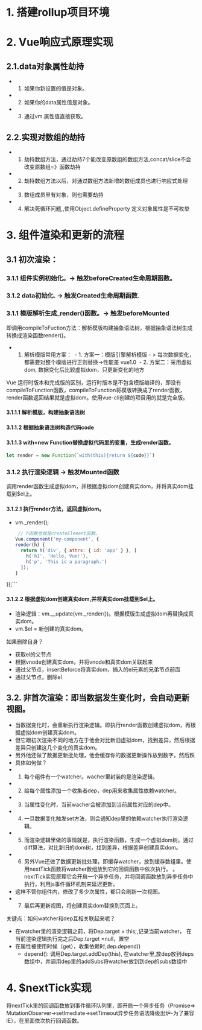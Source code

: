 # 1. 搭建rollup项目环境

# 2. Vue响应式原理实现
## 2.1.data对象属性劫持
- 1. 如果你新设置的值是对象。
- 2. 如果你的data属性值是对象。
- 3. 通过vm.属性值直接获取。
## 2.2.实现对数组的劫持
- 1. 劫持数组方法，通过劫持7个能改变原数组的数组方法,concat/slice不会改变原数组=》函数劫持
- 2. 劫持数组方法以后，对通过数组方法新增的数组成员也进行响应式处理
- 3. 数组成员里有对象，则也需要劫持
- 4. 解决死循环问题,,使用Object.defineProperty 定义对象属性是不可枚举
# 3. 组件渲染和更新的流程
## 3.1 初次渲染：
### 3.1.1 组件实例初始化。-> 触发beforeCreated生命周期函数。
### 3.1.2 data初始化. -> 触发Created生命周期函数.
### 3.1.1 模版解析生成_render()函数。-> 触发beforeMounted
即调用compileToFuction方法：解析模版构建抽象语法树，根据抽象语法树生成转换成渲染函数render()。
- 1. 解析模版常用方案：
​	- 1. 方案一：模版引擎解析模版 - > 每次数据变化，都需要对整个模版进行正则替换->性能差 vue1.0
​	- 2. 方案二：采用虚拟dom, 数据变化后比较虚拟dom，只更新变化的地方

 Vue 运行时版本和完成版的区别，运行时版本是不包含模版编译的，即没有compileToFunction函数，compileToFunction将模版转换成了render函数，render函数返回结果就是虚拟dom。使用vue-cli创建的项目用的就是完全版。
#### 3.1.1.1 解析模版，构建抽象语法树
#### 3.1.1.2 根据抽象语法树构造代码code
#### 3.1.1.3 with+new Function替换虚拟代码里的变量，生成render函数。
```js
let render = new Function(`with(this){return ${code}}`)
```
### 3.1.2 执行渲染逻辑 -> 触发Mounted函数
调用render函数生成虚拟dom，并根据虚拟dom创建真实dom，并将真实dom挂载到$el上。
#### 3.1.2.1 执行render方法，返回虚拟dom。
- vm._render();
  ```js
   // h函数也就是createElement函数。
  Vue.component('my-component', {
  render(h) {
    return h('div', { attrs: { id: 'app' } }, [
      h('h1', 'Hello, Vue!'),
      h('p', 'This is a paragraph.')
    ]);
  }
});```
#### 3.1.2.2 根据虚拟dom创建真实dom,并将真实dom挂载到$el上。
- 渲染逻辑：vm.__update(vm._render())。根据模版生成虚拟dom再替换成真实dom。
- vm.$el = 新创建的真实dom。

如果删除自身？
- 获取el的父节点
- 根据vnode创建真实dom，并将vnode和真实dom关联起来
- 通过父节点，insertBeforce将真实dom，插入的el元素的兄弟节点前面
- 通过父节点，删除el

## 3.2. 非首次渲染：即当数据发生变化时，会自动更新视图。
- 当数据变化时，会重新执行渲染逻辑。即执行render函数创建虚拟dom，再根据虚拟dom创建真实dom。
- 但它跟初次渲染不同的地方在于他会对比新旧虚拟dom，找到差异，然后根据差异只创建这几个变化的真实dom。
- 另外他还做了数据更新批处理，他会缓存你的数据更新操作放到数字，然后跌
- 具体如何做？
- 1. 每个组件有一个watcher。wacher里封装的是渲染逻辑。
- 2. 给每个属性添加一个收集者dep，dep用来收集属性依赖watcher。
- 3. 当属性变化时，当前wacher会被添加到当前属性对应的dep中。
- 4. 一旦数据变化触发set方法，则会通知dep里的依赖watcher执行渲染逻辑。
- 5. 而渲染逻辑里做的事情就是，执行渲染函数，生成一个虚拟dom树。通过diff算法，对比新旧的dom树，找到差异，根据差异创建真实dom。
- 6. 另外Vue还做了数据更新批处理，即缓存watcher，放到缓存数组里。使用nextTick函数将watcher数组放到它的回调函数中依次执行。
。nextTick实现原理它会开启一个异步任务，并将回调函数放到异步任务中执行，利用js事件循环机制来延迟更新。
- 这样不管你组件内，修改了多少次属性，都只会刷新一次视图。
- 7. 最后再更新视图，将创建真实dom替换到页面上。

关键点：如何watcher和dep互相关联起来呢？
- 在watcher里的渲染逻辑之前，将Dep.target = this;,记录当前watcher， 在当前渲染逻辑执行完之后Dep.target =null，置空
- 在属性被使用时候（get），收集依赖时,dep.depend()
  - depend(): 调用Dep.target.addDep(this), 在watcher里,放dep放到deps数组中，并调用dep里的addSubs将watcher放到到dep的subs数组中

# 4. $nextTick实现
将nextTick里的回调函数放到事件循环队列里，即开启一个异步任务（Promise=> MutationObserver->setImediate->setTimeout异步任务语法降级出炉-为了兼容IE），在里面依次执行回调函数。

